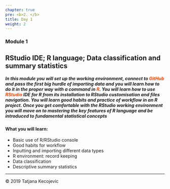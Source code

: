 ```yaml
---
chapter: true
pre: <b>2. </b>
title: Day 1
weight: 2
---
```


### Module 1

## RStudio IDE; R language; Data classification and summary statistics

##### In this module you will set up the working environment, connect to <span style="color:orangered">**GitHub** </span> and pass the first big hurdle of importing data and you will learn how to do it in the proper way with a command in <span style="color:orangered">**R**</span>. You will learn how to use <span style="color:orangered">**RStudio**</span> IDE for R from its installation to RStudio customisation and files navigation. You will learn good habits and practice of workflow in an R project. Once you get comfortable with the RStudio working environment you will move on to mastering the key features of R language and be introduced to fundamental statistical concepts

#### What you will learn:

* Basic use of R/RStudio console
* Good habits for workflow
* Inputting and importing different data types
* R environment: record keeping
* Data classification
* Descriptive summary statistics


-----------------------------
© 2019 Tatjana Kecojevic
